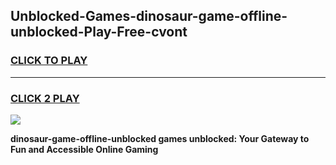 
## Unblocked-Games-dinosaur-game-offline-unblocked-Play-Free-cvont
<h3>
<a href="https://premium76.site?title=dinosaur-game-offline-unblocked&ref=23A">CLICK TO PLAY</a></h3>
<hr>

<h3>
<a href="https://premium76.site?title=dinosaur-game-offline-unblocked&ref=23A">CLICK 2 PLAY</a>
  
</h3>

<a href="https://premium76.site?title=dinosaur-game-offline-unblocked&ref=23A"><img src="https://clearcache.store/games.png"></a>


**dinosaur-game-offline-unblocked games unblocked: Your Gateway to Fun and Accessible Online Gaming**
